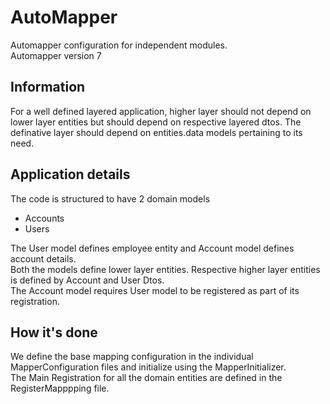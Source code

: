 # AutoMapper

Automapper configuration for independent modules.<br/>
Automapper version 7

## Information

For a well defined layered application, higher layer should not depend on lower layer entities but should depend on respective layered dtos. The definative layer should depend on entities.data models pertaining to its need.

## Application details

The code is structured to have 2 domain models

- Accounts
- Users

The User model defines employee entity and Account model defines account details.<br/>
Both the models define lower layer entities. Respective higher layer entities is defined by Account and User Dtos.<br/>
The Account model requires User model to be registered as part of its registration.

## How it's done

We define the base mapping configuration in the individual MapperConfiguration files and initialize using the MapperInitializer.<br/>
The Main Registration for all the domain entities are defined in the RegisterMapppping file.
